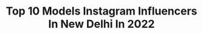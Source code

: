 ---
title: Top 10 Models Instagram Influencers In New Delhi In 2022
description: >-
  Find top models Instagram influencers in New Delhi in 2022. Most popular hashtags: #fashion #photography #model #fashionblogger.
platform: Instagram
hits: 66
text_top: See the best Instagram accounts on inBeat.
text_bottom: Our search engine has 66 Instagram influencers like this in New Delhi, India for you to collaborate.
profiles:
  - username: "ria.swamy"
    fullname: >-
      Ria Swamy
    bio: >-
      The OG. Freelance model | 23 | New Delhi SUBSCRIBEEE 🦋
    location: "India"
    followers: 20507
    engagement: 1800
    commentsToLikes: 0.013228
    id: ck0vw5qmhs87m0i19mdnq3tn5
    verified: false
    hashtags: "#stayhome, #staysafe, #cheeselove, #safecravings"
  - username: "iemrizwan_official"
    fullname: >-
      Rizwan Khan
    bio: >-
      ALHAMDULILLAH😍 Actor/Model Tiktok - Iemrizwan New delhi / India♥️ 3rd Oct 🎂 I dream ‘fore I am! DM me for Collaboration
    location: "India"
    followers: 2217
    engagement: 2208
    commentsToLikes: 0.027818
    id: ckapbgodtzsa60i782cfui7qm
    verified: false
    hashtags: "#iphone12pro, #selfies, #pro, #pubg"
  - username: "jiah_bhardwaj"
    fullname: >-
      Deoyani Bhardwaj (Jiah)
    bio: >-
      Dancer|Model 💃 Interior Designer 📍NewDelhi | Mumbai deoyani.bwj@gmail.com
    location: "India"
    followers: 34876
    engagement: 872
    commentsToLikes: 0.026597
    id: ck14imgrzg4cy0i19qy7ln4o8
    verified: false
    hashtags: "#iconic, #photography, #dance, #jiahbhardwaj"
  - username: "iamdivinaathackur"
    fullname: >-
      divinaathackur
    bio: >-
      #actor #bollywood #movies #actress #hickey #veeram #prasthanam #whosyourdaddy HICKEY movie link
    location: "India"
    followers: 38879
    engagement: 296
    commentsToLikes: 0.029291
    id: ck15rrpus9d3i0i19usyotiqz
    verified: false
    hashtags: "#fashion, #southindianactress, #love, #kolkata"
  - username: "shewon_alyosius"
    fullname: >-
      Shewon Alyosius
    bio: >-
      Never give up on your dreams. Digital Marketer | Fashion Stylist | I Model Sometimes! Portraits • Fashion • Beauty • Lifestyle 📍New Delhi
    location: "India"
    followers: 62295
    engagement: 256
    commentsToLikes: 0.038841
    id: ck15sp6r1e4k90i19kx2hi3on
    verified: false
    hashtags: "#happy, #indianethnic, #girlpower, #reels"
  - username: "theclassiqueaffair_"
    fullname: >-
      Nitin Gupta | Lifestyle Blog
    bio: >-
      👔•Versatile Fashion | Lifestyle 📝•Content Creator •Model •Actor 📧•theclassiqueaffair@gmail.com 📍•New Delhi ⬇️•My Own Show☺️
    location: "India"
    followers: 13419
    engagement: 830
    commentsToLikes: 0.057108
    id: ckaova9eg3phc0i78ujgtpu1v
    verified: false
    hashtags: "#designersuits, #summer2020, #instagramfashion, #menwithstreetstyle"
  - username: "prarthna02"
    fullname: >-
      Prarthna Ahuja
    bio: >-
      Fashion! Beauty! Lifestyle! @Plixxo campus ambassador 💌 Dm or Mail for Collaboration. 📍New Delhi Whatever you do in life, do it with love 💙
    location: "India"
    followers: 6232
    engagement: 1403
    commentsToLikes: 0.099520
    id: ck8t7ahudg48o0j78ypt7wn2m
    verified: false
    hashtags: "#fashionista, #plixxoblogger, #ootd, #plixxo"
  - username: "the_ankita_gupta_"
    fullname: >-
      Ankita Gupta
    bio: >-
      NIFT, New Delhi. B.Des.🎓 Jewelry Designer @swarovski Professional Makeup Artist 💄@ankita_gupta_makeovers Kanpur🔃Delhi DM for paid promotions /collabs
    location: "India"
    followers: 11451
    engagement: 907
    commentsToLikes: 0.091880
    id: ckaov5oul361p0i78o45c14hk
    verified: false
    hashtags: "#nift, #photoshoot, #summeroutfitideas, #makeupblogger"
  - username: "hasan__suhaib__siddiqui"
    fullname: >-
      Hasan S. Siddiqui | سید الصہیب
    bio: >-
      𝐋𝐢𝐟𝐞𝐬𝐭𝐲𝐥𝐞 ıllı 𝐅𝐚𝐬𝐡𝐢𝐨𝐧 ıllı 𝐈𝐧𝐟𝐥𝐮𝐞𝐧𝐜𝐞 📍Roorkee ⇌ New Delhi Mail For Collaboration📥 U Can’t 🔥Me Managed by @sneakernews #facebook #Hasansuhaibsiddiqui
    location: "India"
    followers: 35161
    engagement: 30
    commentsToLikes: 0.038209
    id: ckaovylz16nnc0i7856g8crjm
    verified: false
    hashtags: "#nature, #photography, #photo, #flairback"
  - username: "abhishek_berwal_"
    fullname: >-
      अभिषेक बेरवाल
    bio: >-
      DTU’22 | KV’18 | New Delhi
    location: "India"
    followers: 5004
    engagement: 1088
    commentsToLikes: 0.038669
    id: ckapav5r4xl800i7816ehskzo
    verified: false
    hashtags: "#love, #beautiful, #sunday, #picoftheday"
---